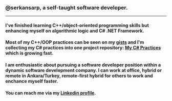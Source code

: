 ### @serkansarp, a self-taught software developer.
---
#### I've finished learning C++/object-oriented programming skills but enhancing myself on algorithmic logic and C# .NET Framework.
#### Most of my C++/OOP practices can be seen on my <a href="https://gist.github.com/serkansarp" target=_blank>gists</a> and I'm collecting my C# practices into one project repository: <a href=https://github.com/serkansarp/C-Sharp-Pratiklerim>My C# Practices</a> which is growing fast.
#### I am enthusiastic about pursuing a software developer position within a dynamic software development company. I can work at office, hybrid or remote in Ankara/Turkey, remote-first hybrid for others to work and enchance myself faster.
#### You can reach me via my <a href="https://www.linkedin.com/in/serkansarp" target=_blank>Linkedin profile</a>.

<!---
serkansarp/serkansarp is a ✨ special ✨ repository because its `README.md` (this file) appears on your GitHub profile.
You can click the Preview link to take a look at your changes.
--->
